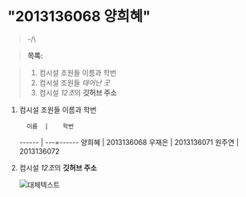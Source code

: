 **"2013136068 양희혜"**
=========================


> -/\

> **목록:**

> 1. 컴시설 조원들 이름과 학번
> 2. 컴시설 조원들 *태어난 곳*
> 3. 컴시설 *12조*의 **깃허브 주소**



1. 컴시설 조원들 이름과 학번

     	 이름  |    학번
	------ | ---=------
	양희혜 | 2013136068
	우재은 | 2013136071
	원주연 | 2013136072

3. <i class="icon-folder-open"></i> 컴시설 *12조*의 **깃허브 주소**
 
	![대체텍스트](http://github.com/wje21522/WYW_12)


